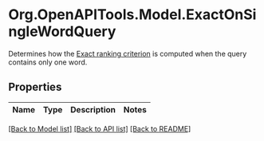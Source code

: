 # Org.OpenAPITools.Model.ExactOnSingleWordQuery
Determines how the [Exact ranking criterion](https://www.algolia.com/doc/guides/managing-results/optimize-search-results/override-search-engine-defaults/in-depth/adjust-exact-settings/#turn-off-exact-for-some-attributes) is computed when the query contains only one word.

## Properties

Name | Type | Description | Notes
------------ | ------------- | ------------- | -------------

[[Back to Model list]](../README.md#documentation-for-models) [[Back to API list]](../README.md#documentation-for-api-endpoints) [[Back to README]](../README.md)

